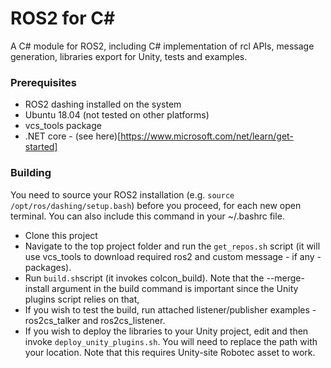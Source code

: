 ROS2 for C#
=============

A C# module for ROS2, including C# implementation of rcl APIs, message generation, libraries export for Unity, tests and examples.

### Prerequisites

*  ROS2 dashing installed on the system
*  Ubuntu 18.04 (not tested on other platforms)
*  vcs_tools package
*  .NET core - (see here)[https://www.microsoft.com/net/learn/get-started]

### Building

You need to source your ROS2 installation (e.g. `source /opt/ros/dashing/setup.bash`) before you proceed, for each new open terminal. You can also include this command in your ~/.bashrc file.

*  Clone this project
*  Navigate to the top project folder and run the `get_repos.sh` script (it will use vcs_tools to download required ros2 and custom message - if any - packages).
*  Run `build.sh`script (it invokes colcon_build). Note that the --merge-install argument in the build command is important since the Unity plugins script relies on that,
*  If you wish to test the build, run attached listener/publisher examples - ros2cs_talker and ros2cs_listener.
*  If you wish to deploy the libraries to your Unity project, edit and then invoke `deploy_unity_plugins.sh`. You will need to replace the path with your location. Note that this requires Unity-site Robotec asset to work.